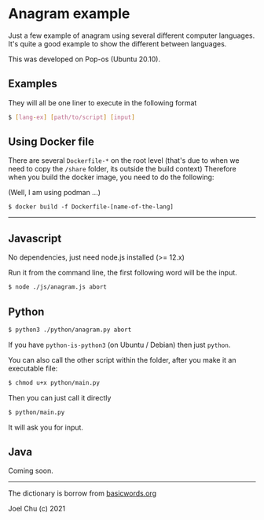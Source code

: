 # Anagram example

Just a few example of anagram using several different computer languages.
It's quite a good example to show the different between languages.

This was developed on Pop-os (Ubuntu 20.10).

## Examples

They will all be one liner to execute in the following format

```sh
$ [lang-ex] [path/to/script] [input]
```

## Using Docker file

There are several `Dockerfile-*` on the root level (that's due to when we need to copy the `/share` folder, its outside the build context)
Therefore when you build the docker image, you need to do the following:

(Well, I am using podman ...)

```
$ docker build -f Dockerfile-[name-of-the-lang]
```

---

## Javascript

No dependencies, just need node.js installed (>= 12.x)

Run it from the command line, the first following word will be the input.

```sh
$ node ./js/anagram.js abort
```

## Python

```sh
$ python3 ./python/anagram.py abort
```

If you have `python-is-python3` (on Ubuntu / Debian) then just `python`.

You can also call the other script within the folder, after you make it an executable file:

```sh
$ chmod u+x python/main.py
```

Then you can just call it directly

```sh
$ python/main.py
```

It will ask you for input. 

##  Java

Coming soon.

---

The dictionary is borrow from [basicwords.org](https://anagrams.basicwords.org)

Joel Chu (c) 2021
